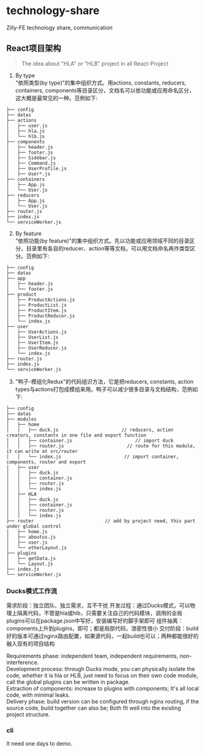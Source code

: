# technology-share
 Zilly-FE technology share, communication


## React项目架构
> The idea about "HLA" or "HLB" project in all React-Project 

1. By type  
"依照类型(by type)"的集中组织方式。用actions, constants, reducers, containers, components等目录区分，文档名可以依功能或应用命名区分，这大概是最常见的一种。范例如下:  

```
├── config
├── datas
├── actions
│   ├── user.js
│   ├── hla.js
│   └── hlb.js
├── components
│   ├── header.js
│   ├── footer.js
│   ├── Sidebar.js
│   ├── Command.js
│   ├── UserProfile.js
│   ├── User*.js
├── containers
│   ├── App.js
│   └── User.js   
├── reducers   
│   ├── App.js
│   └── User.js
├── router.js
├── index.js
└── serviceWorker.js
```

2. By feature  
"依照功能(by feature)"的集中组织方式。先以功能或应用领域不同的目录区分，目录里有各自的reducer、action等等文档，可以用文档命名再作类型区分。范例如下:  

```
├── config
├── datas
├── app
│   ├── header.js
│   └── footer.js
├── product
│   ├── ProductActions.js
│   ├── ProductList.js
│   ├── ProductItem.js
│   ├── ProductReducer.js
│   └── index.js
├── user
│   ├── UserActions.js
│   ├── UserList.js
│   ├── UserItem.js
│   ├── UserReducer.js
│   └── index.js
├── router.js
├── index.js
└── serviceWorker.js
```

3. "鸭子-模组化Redux"的代码组识方法，它是把reducers, constants, action types与actions打包成模组来用。鸭子可以减少很多目录与文档结构，范例如下:

```
├── config
├── datas
├── modules
│   ├── home
│   │   ├── duck.js                       // reducers, action creators, constants in one file and export function
│   │   ├── container.js                       // import duck 
│   │   ├── router.js                       // route for this module, it can write at src/router
│   │   └── index.js                       // import container, components, router and export
│   ├── user
│   │   ├── duck.js
│   │   ├── container.js
│   │   ├── router.js
│   │   └── index.js
│   ├── HLA
│   │   ├── duck.js
│   │   ├── container.js
│   │   ├── router.js
│   │   └── index.js
├── router                          // add by project need, this part under global control
│   ├── home.js
│   ├── aboutus.js
│   ├── user.js
│   └── otherLayout.js
├── plugins
│   ├── getData.js
│   └── Layout.js
├── index.js
└── serviceWorker.js
```

### Ducks模式工作流

需求阶段：独立团队、独立需求，互不干扰
开发过程：通过Ducks模式，可以物理上隔离代码，不管是hla或hlb，只需要关注自己的代码模块，调用的全局plugins可以在package.json中写好，安装编写好的脚手架即可
组件抽离：components上升到plugins，即可；都是局部代码，泄密性很小
交付阶段：build好的版本可通过nginx路由配置，如果源代码，一起build也可以；两种都能很好的融入现有的项目结构

Requirements phase: independent team, independent requirements, non-interference.  
Development process: through Ducks mode, you can physically isolate the code, whether it is hla or HLB, just need to focus on their own code module, call the global plugins can be written in package.  
Extraction of components: increase to plugins with components; It's all local code, with minimal leaks.  
Delivery phase: build version can be configured through nginx routing, if the source code, build together can also be; Both fit well into the existing project structure.  

### cli

It need one days to demo.